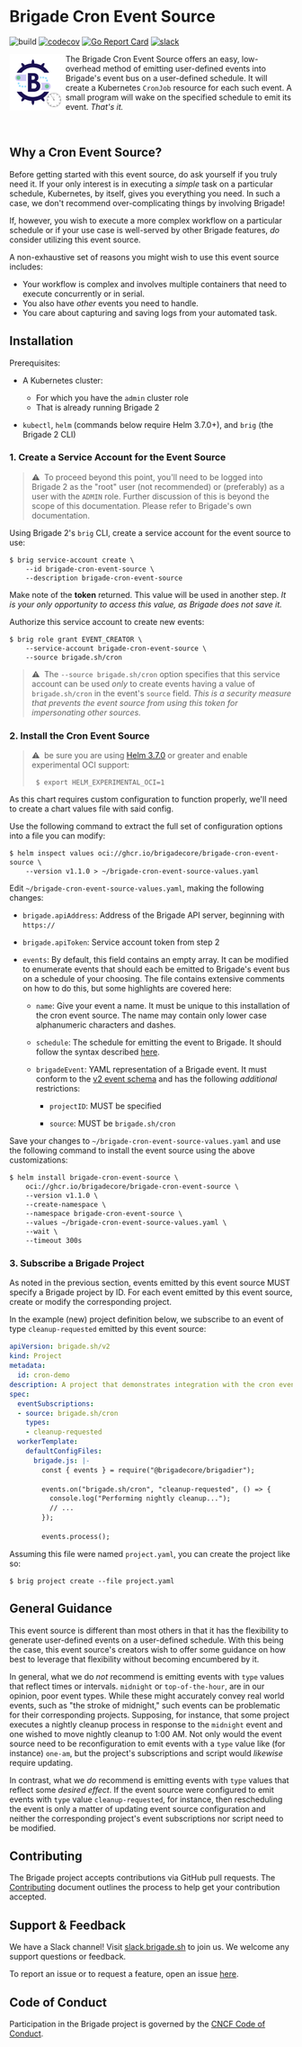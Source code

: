 # Brigade Cron Event Source

![build](https://badgr.brigade2.io/v1/github/checks/brigadecore/brigade-cron-event-source/badge.svg?appID=99005)
[![codecov](https://codecov.io/gh/brigadecore/brigade-cron-event-source/branch/main/graph/badge.svg?token=ZSac3nWz6M)](https://codecov.io/gh/brigadecore/brigade-cron-event-source)
[![Go Report Card](https://goreportcard.com/badge/github.com/brigadecore/brigade-cron-event-source)](https://goreportcard.com/report/github.com/brigadecore/brigade-cron-event-source)
[![slack](https://img.shields.io/badge/slack-brigade-brightgreen.svg?logo=slack)](https://kubernetes.slack.com/messages/C87MF1RFD)

<img width="100" align="left" src="logo.png">

The Brigade Cron Event Source offers an easy, low-overhead method of emitting
user-defined events into Brigade's event bus on a user-defined schedule. It will
create a Kubernetes `CronJob` resource for each such event. A small program will
wake on the specified schedule to emit its event. _That's it._

<br clear="left"/>

## Why a Cron Event Source?

Before getting started with this event source, do ask yourself if you truly need
it. If your only interest is in executing a _simple_ task on a particular
schedule, Kubernetes, by itself, gives you everything you need. In such a case,
we don't recommend over-complicating things by involving Brigade!

If, however, you wish to execute a more complex workflow on a particular
schedule or if your use case is well-served by other Brigade features, _do_
consider utilizing this event source.

A non-exhaustive set of reasons you might wish to use this event source
includes:

* Your workflow is complex and involves multiple containers that need to execute
  concurrently or in serial.
* You also have _other_ events you need to handle.
* You care about capturing and saving logs from your automated task.

## Installation

Prerequisites:

* A Kubernetes cluster:
    * For which you have the `admin` cluster role
    * That is already running Brigade 2

* `kubectl`, `helm` (commands below require Helm 3.7.0+), and `brig` (the
  Brigade 2 CLI)

### 1. Create a Service Account for the Event Source

> ⚠️&nbsp;&nbsp;To proceed beyond this point, you'll need to be logged into Brigade 2
as the "root" user (not recommended) or (preferably) as a user with the `ADMIN`
role. Further discussion of this is beyond the scope of this documentation.
Please refer to Brigade's own documentation.

Using Brigade 2's `brig` CLI, create a service account for the event source to
use:

```console
$ brig service-account create \
    --id brigade-cron-event-source \
    --description brigade-cron-event-source
```

Make note of the __token__ returned. This value will be used in another step.
_It is your only opportunity to access this value, as Brigade does not save it._

Authorize this service account to create new events:

```console
$ brig role grant EVENT_CREATOR \
    --service-account brigade-cron-event-source \
    --source brigade.sh/cron
```

> ⚠️&nbsp;&nbsp;The `--source brigade.sh/cron` option specifies that this service
account can be used _only_ to create events having a value of `brigade.sh/cron`
in the event's `source` field. _This is a security measure that prevents the
event source from using this token for impersonating other sources._

### 2. Install the Cron Event Source

> ⚠️&nbsp;&nbsp;be sure you are using
> [Helm 3.7.0](https://github.com/helm/helm/releases/tag/v3.7.0) or greater and
> enable experimental OCI support:
>
> ```console
>  $ export HELM_EXPERIMENTAL_OCI=1
>  ```

As this chart requires custom configuration to function properly, we'll need to
create a chart values file with said config.

Use the following command to extract the full set of configuration options into
a file you can modify:

```console
$ helm inspect values oci://ghcr.io/brigadecore/brigade-cron-event-source \
    --version v1.1.0 > ~/brigade-cron-event-source-values.yaml
```

Edit `~/brigade-cron-event-source-values.yaml`, making the following changes:

* `brigade.apiAddress`: Address of the Brigade API server, beginning with
  `https://`

* `brigade.apiToken`: Service account token from step 2

* `events`: By default, this field contains an empty array. It can be modified
  to enumerate events that should each be emitted to Brigade's event bus on a
  schedule of your choosing. The file contains extensive comments on how to do
  this, but some highlights are covered here:

  * `name`: Give your event a name. It must be unique to this installation of
    the cron event source. The name may contain only lower case alphanumeric
    characters and dashes.

  * `schedule`: The schedule for emitting the event to Brigade. It should follow
    the syntax described 
    [here](https://kubernetes.io/docs/concepts/workloads/controllers/cron-jobs/#schedule).

  * `brigadeEvent`: YAML representation of a Brigade event. It must conform to
    the [v2 event schema](https://schemas.brigade.sh/schemas-v2/event.json) and
    has the following _additional_ restrictions:

      * `projectID`: MUST be specified

      * `source`: MUST be `brigade.sh/cron`

Save your changes to `~/brigade-cron-event-source-values.yaml` and use the
following command to install the event source using the above customizations:

```console
$ helm install brigade-cron-event-source \
    oci://ghcr.io/brigadecore/brigade-cron-event-source \
    --version v1.1.0 \
    --create-namespace \
    --namespace brigade-cron-event-source \
    --values ~/brigade-cron-event-source-values.yaml \
    --wait \
    --timeout 300s
```

### 3. Subscribe a Brigade Project

As noted in the previous section, events emitted by this event source MUST
specify a Brigade project by ID. For each event emitted by this event source,
create or modify the corresponding project.

In the example (new) project definition below, we subscribe to an event of type
`cleanup-requested` emitted by this event source:

```yaml
apiVersion: brigade.sh/v2
kind: Project
metadata:
  id: cron-demo
description: A project that demonstrates integration with the cron event source
spec:
  eventSubscriptions:
  - source: brigade.sh/cron
    types:
    - cleanup-requested
  workerTemplate:
    defaultConfigFiles:
      brigade.js: |-
        const { events } = require("@brigadecore/brigadier");

        events.on("brigade.sh/cron", "cleanup-requested", () => {
          console.log("Performing nightly cleanup...");
          // ...
        });

        events.process();
```

Assuming this file were named `project.yaml`, you can create the project like
so:

```console
$ brig project create --file project.yaml
```

## General Guidance

This event source is different than most others in that it has the flexibility
to generate user-defined events on a user-defined schedule. With this being the
case, this event source's creators wish to offer some guidance on how best to
leverage that flexibility without becoming encumbered by it.

In general, what we do _not_ recommend is emitting events with `type` values
that reflect times or intervals. `midnight` or `top-of-the-hour`, are in our
opinion, poor event types. While these might accurately convey real world
events, such as "the stroke of midnight," such events can be problematic for
their corresponding projects. Supposing, for instance, that some project
executes a nightly cleanup process in response to the `midnight` event and one
wished to move nightly cleanup to 1:00 AM. Not only would the event source need
to be reconfiguration to emit events with a `type` value like (for instance)
`one-am`, but the project's subscriptions and script would _likewise_ require
updating.

In contrast, what we _do_ recommend is emitting events with `type` values that
reflect some _desired effect_. If the event source were configured to emit
events with `type` value `cleanup-requested`, for instance, then rescheduling
the event is only a matter of updating event source configuration and neither
the corresponding project's event subscriptions nor script need to be modified.

## Contributing

The Brigade project accepts contributions via GitHub pull requests. The
[Contributing](CONTRIBUTING.md) document outlines the process to help get your
contribution accepted.

## Support & Feedback

We have a Slack channel! Visit [slack.brigade.sh](https://slack.brigade.sh) to
join us. We welcome any support questions or feedback.

To report an issue or to request a feature, open an issue
[here](https://github.com/brigadecore/brigade-cron-event-source/issues).

## Code of Conduct

Participation in the Brigade project is governed by the
[CNCF Code of Conduct](https://github.com/cncf/foundation/blob/master/code-of-conduct.md).
